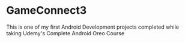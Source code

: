 # GameConnect3
This is one of my first Android Development projects completed while taking Udemy's Complete Android Oreo Course
